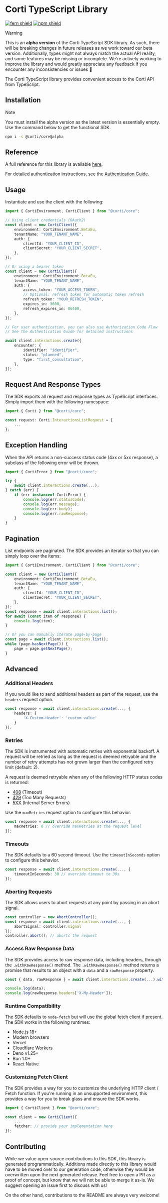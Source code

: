 # Corti TypeScript Library

[![fern shield](https://img.shields.io/badge/%F0%9F%8C%BF-Built%20with%20Fern-brightgreen)](https://buildwithfern.com?utm_source=github&utm_medium=github&utm_campaign=readme&utm_source=https%3A%2F%2Fgithub.com%2Fcorticph%2Fcorti-sdk-typescript)
[![npm shield](https://img.shields.io/npm/v/@corti/core)](https://www.npmjs.com/package/@corti/core)

> [!WARNING]
> This is an **alpha version** of the Corti TypeScript SDK library. As such, there will be breaking changes in future releases as we work toward our beta version. Additionally, types might not always match the actual API reality, and some features may be missing or incomplete. We're actively working to improve the library and would greatly appreciate any feedback if you encounter any inconsistencies or issues 💚

The Corti TypeScript library provides convenient access to the Corti API from TypeScript.

## Installation

> [!NOTE]
> You must install the alpha version as the latest version is essentially empty. Use the command below to get the functional SDK.

```sh
npm i -s @corti/core@alpha
```

## Reference

A full reference for this library is available [here](https://github.com/corticph/corti-sdk-typescript/blob/HEAD/./reference.md).

For detailed authentication instructions, see the [Authentication Guide](./AUTHENTICATION.md).

## Usage

Instantiate and use the client with the following:

```typescript
import { CortiEnvironment, CortiClient } from "@corti/core";

// Using client credentials (OAuth2)
const client = new CortiClient({
    environment: CortiEnvironment.BetaEu,
    tenantName: "YOUR_TENANT_NAME",
    auth: {
        clientId: "YOUR_CLIENT_ID",
        clientSecret: "YOUR_CLIENT_SECRET",
    },
});

// Or using a bearer token
const client = new CortiClient({
    environment: CortiEnvironment.BetaEu,
    tenantName: "YOUR_TENANT_NAME",
    auth: {
        access_token: "YOUR_ACCESS_TOKEN",
        // Optional: refresh token for automatic token refresh
        refresh_token: "YOUR_REFRESH_TOKEN",
        expires_in: 3600,
        refresh_expires_in: 86400,
    },
});

// For user authentication, you can also use Authorization Code Flow
// See the Authentication Guide for detailed instructions

await client.interactions.create({
    encounter: {
        identifier: "identifier",
        status: "planned",
        type: "first_consultation",
    },
});
```

## Request And Response Types

The SDK exports all request and response types as TypeScript interfaces. Simply import them with the
following namespace:

```typescript
import { Corti } from "@corti/core";

const request: Corti.InteractionsListRequest = {
    ...
};
```

## Exception Handling

When the API returns a non-success status code (4xx or 5xx response), a subclass of the following error
will be thrown.

```typescript
import { CortiError } from "@corti/core";

try {
    await client.interactions.create(...);
} catch (err) {
    if (err instanceof CortiError) {
        console.log(err.statusCode);
        console.log(err.message);
        console.log(err.body);
        console.log(err.rawResponse);
    }
}
```

## Pagination

List endpoints are paginated. The SDK provides an iterator so that you can simply loop over the items:

```typescript
import { CortiEnvironment, CortiClient } from "@corti/core";

const client = new CortiClient({
    environment: CortiEnvironment.BetaEu,
    tenantName: "YOUR_TENANT_NAME",
    auth: {
        clientId: "YOUR_CLIENT_ID",
        clientSecret: "YOUR_CLIENT_SECRET",
    },
});
const response = await client.interactions.list();
for await (const item of response) {
    console.log(item);
}

// Or you can manually iterate page-by-page
const page = await client.interactions.list();
while (page.hasNextPage()) {
    page = page.getNextPage();
}
```

## Advanced

### Additional Headers

If you would like to send additional headers as part of the request, use the `headers` request option.

```typescript
const response = await client.interactions.create(..., {
    headers: {
        'X-Custom-Header': 'custom value'
    }
});
```

### Retries

The SDK is instrumented with automatic retries with exponential backoff. A request will be retried as long
as the request is deemed retryable and the number of retry attempts has not grown larger than the configured
retry limit (default: 2).

A request is deemed retryable when any of the following HTTP status codes is returned:

- [408](https://developer.mozilla.org/en-US/docs/Web/HTTP/Status/408) (Timeout)
- [429](https://developer.mozilla.org/en-US/docs/Web/HTTP/Status/429) (Too Many Requests)
- [5XX](https://developer.mozilla.org/en-US/docs/Web/HTTP/Status/500) (Internal Server Errors)

Use the `maxRetries` request option to configure this behavior.

```typescript
const response = await client.interactions.create(..., {
    maxRetries: 0 // override maxRetries at the request level
});
```

### Timeouts

The SDK defaults to a 60 second timeout. Use the `timeoutInSeconds` option to configure this behavior.

```typescript
const response = await client.interactions.create(..., {
    timeoutInSeconds: 30 // override timeout to 30s
});
```

### Aborting Requests

The SDK allows users to abort requests at any point by passing in an abort signal.

```typescript
const controller = new AbortController();
const response = await client.interactions.create(..., {
    abortSignal: controller.signal
});
controller.abort(); // aborts the request
```

### Access Raw Response Data

The SDK provides access to raw response data, including headers, through the `.withRawResponse()` method.
The `.withRawResponse()` method returns a promise that results to an object with a `data` and a `rawResponse` property.

```typescript
const { data, rawResponse } = await client.interactions.create(...).withRawResponse();

console.log(data);
console.log(rawResponse.headers['X-My-Header']);
```

### Runtime Compatibility

The SDK defaults to `node-fetch` but will use the global fetch client if present. The SDK works in the following
runtimes:

- Node.js 18+
- Modern browsers
- Vercel
- Cloudflare Workers
- Deno v1.25+
- Bun 1.0+
- React Native

### Customizing Fetch Client

The SDK provides a way for you to customize the underlying HTTP client / Fetch function. If you're running in an
unsupported environment, this provides a way for you to break glass and ensure the SDK works.

```typescript
import { CortiClient } from "@corti/core";

const client = new CortiClient({
    ...
    fetcher: // provide your implementation here
});
```

## Contributing

While we value open-source contributions to this SDK, this library is generated programmatically.
Additions made directly to this library would have to be moved over to our generation code,
otherwise they would be overwritten upon the next generated release. Feel free to open a PR as
a proof of concept, but know that we will not be able to merge it as-is. We suggest opening
an issue first to discuss with us!

On the other hand, contributions to the README are always very welcome!
